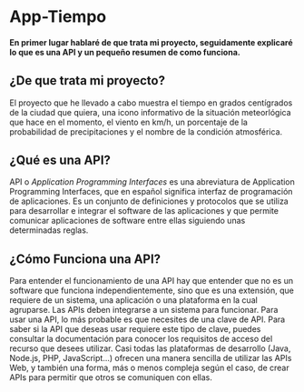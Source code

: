 # App-Tiempo
#### En primer lugar hablaré de que trata mi proyecto, seguidamente explicaré lo que es una API y un pequeño resumen de como funciona.

## ¿De que trata mi proyecto?
El proyecto que he llevado a cabo muestra el tiempo en grados centígrados de la ciudad que quiera, una icono informativo de la situación meteorlógica que hace en el momento, el 
viento en km/h, un porcentaje de la probabilidad de precipitaciones y el nombre de la condición atmosférica.


## ¿Qué es una API?
API o *Application Programming Interfaces* es una abreviatura de Application Programming Interfaces, que en español significa interfaz de programación de aplicaciones. Es un 
conjunto de definiciones y protocolos que se utiliza para desarrollar e integrar el software de las aplicaciones y que permite comunicar aplicaciones de software entre ellas 
siguiendo unas determinadas reglas.

## ¿Cómo Funciona una API?
Para entender el funcionamiento de una API hay que entender que no es un software que funciona independientemente, sino que es una extensión, que requiere de un sistema, una
aplicación o una plataforma en la cual agruparse. Las APIs deben integrarse a un sistema para funcionar.
Para usar una API, lo más probable es que necesites de una clave de API. Para saber si la API que deseas usar requiere este tipo de clave, puedes consultar la documentación para
conocer los requisitos de acceso del recurso que desees utilizar.
Casi todas las plataformas de desarrollo (Java, Node.js, PHP, JavaScript...) ofrecen una manera sencilla de utilizar las APIs Web, y también una forma, más o menos compleja según
el caso, de crear APIs para permitir que otros se comuniquen con ellas.



